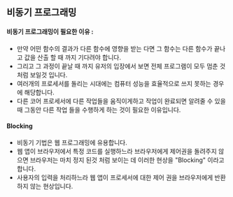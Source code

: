 ## 비동기 프로그래밍

#### 비동기 프로그래밍이 필요한 이유 : 
 - 만약 어떤 함수의 결과가 다른 함수에 영향을 받는 다면 그 함수는 다른 함수가 끝나고 값을 산출 할 때 까지 기다려야 합니다.
 - 그리고 그 과정이 끝날 때 까지 유저의 입장에서 보면 전체 프로그램이 모두 멈춘 것 처럼 보일것 입니다.
 - 여러개의 프로세서를 돌리는 시대에는 컴퓨터 성능을 효율적으로 쓰지 못하는 경우에 해당합니다.
 - 다른 코어 프로세서에 다른 작업들을 움직이게하고 작업이 완료되면 알려줄 수 있을 때 그동안 다른 작업 들을 수행하게 하는 것이 필요한 이유입니다.

#### Blocking
 - 비동기 기법은 웹 프로그래밍에 유용합니다.
 - 웹 앱이 브라우저에서 특정 코드를 실행하느라 브라우저에게 제어권을 돌려주지 않으면 브라우저는 마치 정지 된것 처럼 보이는 데 이러한 현상을 "Blocking" 이라고 합니다.
 - 사용자의 입력을 처리하느라 웹 앱이 프로세서에 대한 제어 권을 브라우저에게 반환하지 않는 현상입니다.



